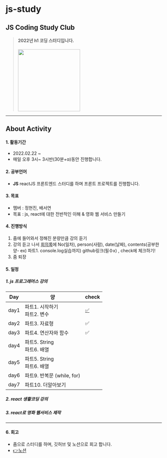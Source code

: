 # js-study
##  JS Coding Study Club
> #### 2022년 **h1 코딩 스터디**입니다.  
> <img src="https://user-images.githubusercontent.com/83990943/155077405-5d0eaecf-9ed8-42d7-8dc5-2eda6bd1a0e4.png" width="200px">
---

## About Activity
#### 1. 활동기간 
* 2022.02.22 ~  
* 매일 오후 3시~ 3시반(30분+α)동안 진행합니다.    

#### 2. 공부언어  
* **JS** reactJS 프론트엔드 스터디를 하며 프론트 프로젝트를 진행합니다.

#### 3. 목표
* 멤버 : 정현진, 배서연
* 목표 : js, react에 대한 전반적인 이해 & 영화 웹 서비스 만들기

#### 4. 진행방식
1. 줌에 들어와서 정해진 분량만큼 강의 듣기
2. 강의 듣고 나서 [회의록](https://www.notion.so/JS-5b6b101f15f04eb9a234f0e39423ecf4)에 
No(일차), person(사람), date(날짜), 
contents(공부한 양- ex) 파트1. console.log실습까지) 
github링크(필수x) , check에 체크하기!
3. 줌 퇴장

#### 5. 일정
##### 1. js 프로그래머스 강의
|Day|양|check|
|------|---|---|
|day1|파트1. 시작하기<br>파트2. 변수|[✅](https://github.com/seoyeon-double-7/js-study)|
|day2|파트3. 자료형|✅|
|day3|파트4. 연산자와 함수|✅|
|day4|파트5. String<br>파트6. 배열| |
|day5|파트5. String<br>파트6. 배열| |
|day6|파트9. 반복문 (while, for)| |
|day7|파트10. 더알아보기| |
##### 2. react 생활코딩 강의
##### 3. react로 영화 웹서비스 제작
--- 
#### 6. 회고
* 줌으로 스터디를 하며, 깃허브 및 노션으로 회고 합니다.  
* [👉노션](https://resolute-cent-2ac.notion.site/JS-5b6b101f15f04eb9a234f0e39423ecf4)


